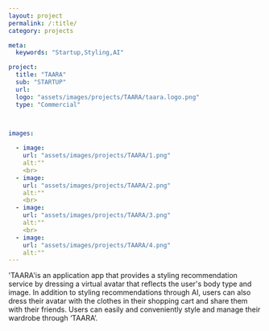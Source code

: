 ```yaml
---
layout: project
permalink: /:title/
category: projects

meta:
  keywords: "Startup,Styling,AI"

project:
  title: "TAARA"
  sub: "STARTUP"
  url: 
  logo: "assets/images/projects/TAARA/taara.logo.png"
  type: "Commercial"



images:
  
  - image:
    url: "assets/images/projects/TAARA/1.png"
    alt:""
    <br>
  - image:
    url: "assets/images/projects/TAARA/2.png"
    alt:""
    <br>
  - image:
    url: "assets/images/projects/TAARA/3.png"
    alt:""
    <br>
  - image:
    url: "assets/images/projects/TAARA/4.png"
    alt:"" 
---
```

<p>'TAARA'is an application app that provides a styling recommendation service by dressing a virtual avatar that reflects the user's body type and image. In addition to styling recommendations through AI, users can also dress their avatar with the clothes in their shopping cart and share them with their friends. Users can easily and conveniently style and manage their wardrobe through ‘TAARA’. </p>
<br>
<br>
<br>
<br>
<br>
